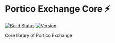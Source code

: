 # Portico Exchange Core ⚡️

[![Build Status](https://travis-ci.org/BoltzExchange/boltz-core.svg?branch=master)](https://travis-ci.org/BoltzExchange/boltz-core)
[![Version](http://img.shields.io/npm/v/boltz-core.svg)](https://www.npmjs.com/package/boltz-core)

Core library of Portico Exchange
